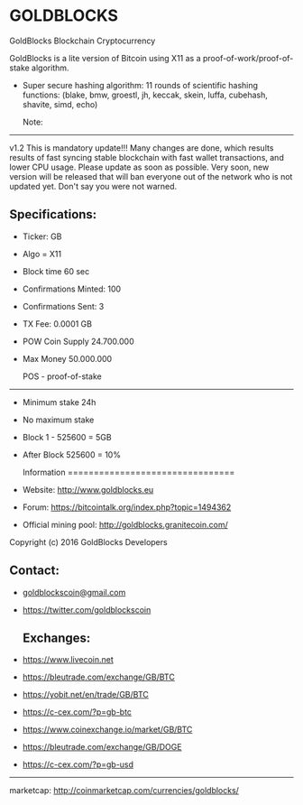 # GOLDBLOCKS
GoldBlocks Blockchain Cryptocurrency

GoldBlocks is a lite version of Bitcoin using X11 as a proof-of-work/proof-of-stake algorithm.
 - Super secure hashing algorithm: 11 rounds of scientific hashing functions: 
 (blake, bmw, groestl, jh, keccak, skein, luffa, cubehash, shavite, simd, echo)

   Note:
----------------
 v1.2
This is mandatory update!!!
Many changes are done, which results results of fast syncing stable
blockchain with fast wallet transactions, and lower CPU usage. 
Please update as soon as possible.
Very soon, new version will be released that will ban everyone out of the network who is not updated yet.
Don't say you were not warned.
 
  Specifications:
----------------
- Ticker: GB
- Algo = X11
- Block time 60 sec
- Confirmations Minted: 100
- Confirmations Sent: 3
- TX Fee: 0.0001 GB
- POW Coin Supply 24.700.000
- Max Money 50.000.000


  POS - proof-of-stake
----------------
- Minimum stake 24h
- No maximum stake
- Block 1 - 525600 = 5GB
- After Block 525600 = 10%

  Information 
================================
- Website: http://www.goldblocks.eu
- Forum: https://bitcointalk.org/index.php?topic=1494362
- Official mining pool: http://goldblocks.granitecoin.com/

Copyright (c) 2016 GoldBlocks Developers


  Contact:
----------------
- goldblockscoin@gmail.com
- https://twitter.com/goldblockscoin


  Exchanges:
  -------------------
- https://www.livecoin.net
- https://bleutrade.com/exchange/GB/BTC
- https://yobit.net/en/trade/GB/BTC
- https://c-cex.com/?p=gb-btc
- https://www.coinexchange.io/market/GB/BTC
- https://bleutrade.com/exchange/GB/DOGE
- https://c-cex.com/?p=gb-usd



-------------------
marketcap: http://coinmarketcap.com/currencies/goldblocks/

